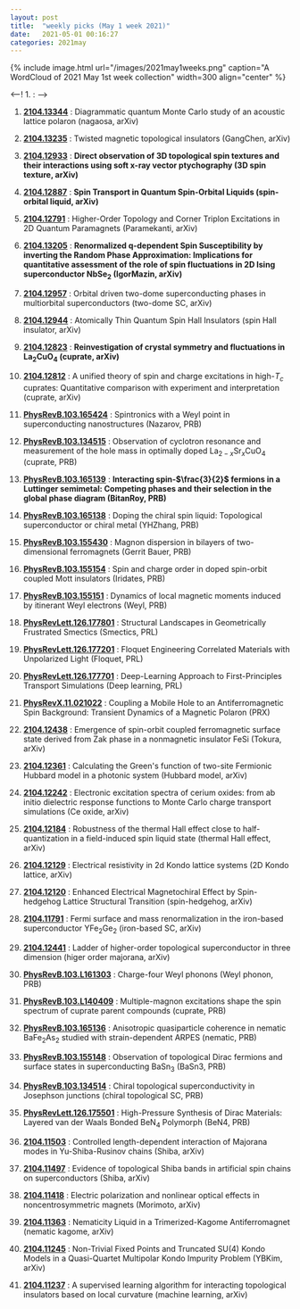 ```yaml
---
layout: post
title:  "weekly picks (May 1 week 2021)"
date:   2021-05-01 00:16:27
categories: 2021may
---
```


{% include image.html url="/images/2021may1weeks.png" caption="A WordCloud of 2021 May 1st week collection" width=300 align="center" %}


<--! 1. **[]()** : -->

1. **[2104.13344](http://arxiv.org/abs/2104.13344)** : Diagrammatic quantum Monte Carlo study of an acoustic lattice polaron (nagaosa, arXiv) 


1. **[2104.13235](http://arxiv.org/abs/2104.13235)** : Twisted magnetic topological insulators (GangChen, arXiv)

1. **[2104.12933](http://arxiv.org/abs/2104.12933)** : **Direct observation of 3D topological spin textures and their interactions using soft x-ray vector ptychography (3D spin texture, arXiv)**

1. **[2104.12887](http://arxiv.org/abs/2104.12887)** : **Spin Transport in Quantum Spin-Orbital Liquids (spin-orbital liquid, arXiv)**

1. **[2104.12791](http://arxiv.org/abs/2104.12791)** : Higher-Order Topology and Corner Triplon Excitations in 2D Quantum Paramagnets (Paramekanti, arXiv)

1. **[2104.13205](http://arxiv.org/abs/2104.13205)** : **Renormalized q-dependent Spin Susceptibility by inverting the Random Phase Approximation: Implications for quantitative assessment of the role of spin fluctuations in 2D Ising superconductor NbSe$_{2}$ (IgorMazin, arXiv)**

1. **[2104.12957](http://arxiv.org/abs/2104.12957)** : Orbital driven two-dome superconducting phases in multiorbital superconductors (two-dome SC, arXiv)

1. **[2104.12944](http://arxiv.org/abs/2104.12944)** : Atomically Thin Quantum Spin Hall Insulators (spin Hall insulator, arXiv)

1. **[2104.12823](http://arxiv.org/abs/2104.12823)** : **Reinvestigation of crystal symmetry and fluctuations in La$_2$CuO$_4$ (cuprate, arXiv)**

1. **[2104.12812](http://arxiv.org/abs/2104.12812)** : A unified theory of spin and charge excitations in high-$T_c$ cuprates: Quantitative comparison with experiment and interpretation (cuprate, arXiv)


1. **[PhysRevB.103.165424](https://link.aps.org/doi/10.1103/PhysRevB.103.165424)** : Spintronics with a Weyl point in superconducting nanostructures (Nazarov, PRB)

1. **[PhysRevB.103.134515](https://link.aps.org/doi/10.1103/PhysRevB.103.134515)** : Observation of cyclotron resonance and measurement of the hole mass in optimally doped ${\mathrm{La}}_{2\ensuremath{-}x}{\mathrm{Sr}}_{x}{\mathrm{CuO}}_{4}$ (cuprate, PRB)

1. **[PhysRevB.103.165139](https://link.aps.org/doi/10.1103/PhysRevB.103.165139)** : **Interacting spin-$\frac{3}{2}$ fermions in a Luttinger semimetal: Competing phases and their selection in the global phase diagram (BitanRoy, PRB)**

1. **[PhysRevB.103.165138](https://link.aps.org/doi/10.1103/PhysRevB.103.165138)** : Doping the chiral spin liquid: Topological superconductor or chiral metal (YHZhang, PRB)

1. **[PhysRevB.103.155430](https://link.aps.org/doi/10.1103/PhysRevB.103.155430)** : Magnon dispersion in bilayers of two-dimensional ferromagnets (Gerrit Bauer, PRB)

1. **[PhysRevB.103.155154](https://link.aps.org/doi/10.1103/PhysRevB.103.155154)** : Spin and charge order in doped spin-orbit coupled Mott insulators (Iridates, PRB)

1. **[PhysRevB.103.155151](https://link.aps.org/doi/10.1103/PhysRevB.103.155151)** : Dynamics of local magnetic moments induced by itinerant Weyl electrons (Weyl, PRB)

1. **[PhysRevLett.126.177801](https://link.aps.org/doi/10.1103/PhysRevLett.126.177801)** : Structural Landscapes in Geometrically Frustrated Smectics (Smectics, PRL)

1. **[PhysRevLett.126.177201](https://link.aps.org/doi/10.1103/PhysRevLett.126.177201)** : Floquet Engineering Correlated Materials with Unpolarized Light (Floquet, PRL)

1. **[PhysRevLett.126.177701](https://link.aps.org/doi/10.1103/PhysRevLett.126.177701)** : Deep-Learning Approach to First-Principles Transport Simulations (Deep learning, PRL)

1. **[PhysRevX.11.021022](https://link.aps.org/doi/10.1103/PhysRevX.11.021022)** : Coupling a Mobile Hole to an Antiferromagnetic Spin Background: Transient Dynamics of a Magnetic Polaron (PRX)

1. **[2104.12438](http://arxiv.org/abs/2104.12438)** : Emergence of spin-orbit coupled ferromagnetic surface state derived from Zak phase in a nonmagnetic insulator FeSi (Tokura, arXiv)

1. **[2104.12361](http://arxiv.org/abs/2104.12361)** : Calculating the Green's function of two-site Fermionic Hubbard model in a photonic system (Hubbard model, arXiv)

1. **[2104.12242](http://arxiv.org/abs/2104.12242)** : Electronic excitation spectra of cerium oxides: from ab initio dielectric response functions to Monte Carlo charge transport simulations (Ce oxide, arXiv)

1. **[2104.12184](http://arxiv.org/abs/2104.12184)** : Robustness of the thermal Hall effect close to half-quantization in a field-induced spin liquid state (thermal Hall effect, arXiv)

1. **[2104.12129](http://arxiv.org/abs/2104.12129)** : Electrical resistivity in 2d Kondo lattice systems (2D Kondo lattice, arXiv)

1. **[2104.12120](http://arxiv.org/abs/2104.12120)** : Enhanced Electrical Magnetochiral Effect by Spin-hedgehog Lattice Structural Transition (spin-hedgehog, arXiv)

1. **[2104.11791](http://arxiv.org/abs/2104.11791)** : Fermi surface and mass renormalization in the iron-based superconductor YFe$_2$Ge$_2$ (iron-based SC, arXiv)

1. **[2104.12441](http://arxiv.org/abs/2104.12441)** : Ladder of higher-order topological superconductor in three dimension (higer order majorana, arXiv)


1. **[PhysRevB.103.L161303](https://link.aps.org/doi/10.1103/PhysRevB.103.L161303)** : Charge-four Weyl phonons (Weyl phonon, PRB)

1. **[PhysRevB.103.L140409](https://link.aps.org/doi/10.1103/PhysRevB.103.L140409)** : Multiple-magnon excitations shape the spin spectrum of cuprate parent compounds (cuprate, PRB)

1. **[PhysRevB.103.165136](https://link.aps.org/doi/10.1103/PhysRevB.103.165136)** : Anisotropic quasiparticle coherence in nematic ${\mathrm{BaFe}}_{2}{\mathrm{As}}_{2}$ studied with strain-dependent ARPES (nematic, PRB)

1. **[PhysRevB.103.155148](https://link.aps.org/doi/10.1103/PhysRevB.103.155148)** : Observation of topological Dirac fermions and surface states in superconducting $\mathrm{Ba}{\mathrm{Sn}}_{3}$ (BaSn3, PRB)

1. **[PhysRevB.103.134514](https://link.aps.org/doi/10.1103/PhysRevB.103.134514)** : Chiral topological superconductivity in Josephson junctions (chiral topological SC, PRB)

1. **[PhysRevLett.126.175501](https://link.aps.org/doi/10.1103/PhysRevLett.126.175501)** : High-Pressure Synthesis of Dirac Materials: Layered van der Waals Bonded ${\mathrm{BeN}}_{4}$ Polymorph (BeN4, PRB)

1. **[2104.11503](http://arxiv.org/abs/2104.11503)** : Controlled length-dependent interaction of Majorana modes in Yu-Shiba-Rusinov chains (Shiba, arXiv)

1. **[2104.11497](http://arxiv.org/abs/2104.11497)** : Evidence of topological Shiba bands in artificial spin chains on superconductors (Shiba, arXiv)

1. **[2104.11418](http://arxiv.org/abs/2104.11418)** : Electric polarization and nonlinear optical effects in noncentrosymmetric magnets (Morimoto, arXiv)

1. **[2104.11363](http://arxiv.org/abs/2104.11363)** : Nematicity Liquid in a Trimerized-Kagome Antiferromagnet (nematic kagome, arXiv)

1. **[2104.11245](http://arxiv.org/abs/2104.11245)** : Non-Trivial Fixed Points and Truncated SU(4) Kondo Models in a Quasi-Quartet Multipolar Kondo Impurity Problem (YBKim, arXiv)

1. **[2104.11237](http://arxiv.org/abs/2104.11237)** : A supervised learning algorithm for interacting topological insulators based on local curvature (machine learning, arXiv)

